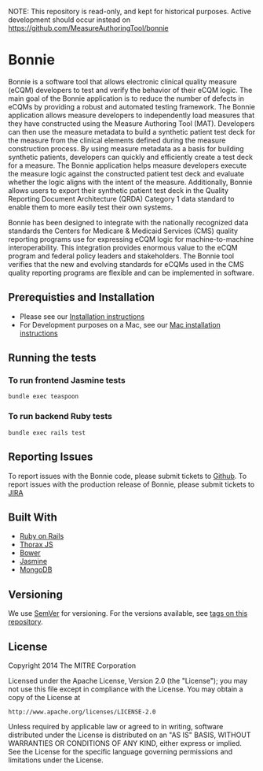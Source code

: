 
NOTE: This repository is read-only, and kept for historical purposes. Active development should occur instead on https://github.com/MeasureAuthoringTool/bonnie


# Bonnie

Bonnie is a software tool that allows electronic clinical quality measure (eCQM) developers to test and verify the behavior of their eCQM logic. The main goal of the Bonnie application is to reduce the number of defects in eCQMs by providing a robust and automated testing framework. The Bonnie application allows measure developers to independently load measures that they have constructed using the Measure Authoring Tool (MAT). Developers can then use the measure metadata to build a synthetic patient test deck for the measure from the clinical elements defined during the measure construction process. By using measure metadata as a basis for building synthetic patients, developers can quickly and efficiently create a test deck for a measure. The Bonnie application helps measure developers execute the measure logic against the constructed patient test deck and evaluate whether the logic aligns with the intent of the measure. Additionally, Bonnie allows users to export their synthetic patient test deck in the Quality Reporting Document Architecture (QRDA) Category 1 data standard to enable them to more easily test their own systems. 

Bonnie has been designed to integrate with the nationally recognized data standards the Centers for Medicare & Medicaid Services (CMS) quality reporting programs use for expressing eCQM logic for machine-to-machine interoperability. This integration provides enormous value to the eCQM program and federal policy leaders and stakeholders. The Bonnie tool verifies that the new and evolving standards for eCQMs used in the CMS quality reporting programs are flexible and can be implemented in software.


## Prerequisties and Installation

* Please see our [Installation instructions](https://github.com/projecttacoma/bonnie/wiki/Installation-Instructions)
* For Development purposes on a Mac, see our [Mac installation instructions](https://github.com/projecttacoma/bonnie/wiki/Mac-Installation-Instructions)


## Running the tests

### To run frontend Jasmine tests 

```
bundle exec teaspoon
```

### To run backend Ruby tests

```
bundle exec rails test
```


## Reporting Issues

To report issues with the Bonnie code, please submit tickets to [Github](https://github.com/projecttacoma/bonnie/issues). To report issues with the production release of Bonnie, please submit tickets to [JIRA](https://oncprojectracking.healthit.gov/support/projects/BONNIE/)


## Built With

* [Ruby on Rails](https://rubyonrails.org/)
* [Thorax JS](https://github.com/walmartlabs/thorax)
* [Bower](https://bower.io/)
* [Jasmine](https://jasmine.github.io/)
* [MongoDB](https://www.mongodb.com/)


## Versioning

We use [SemVer](http://semver.org/) for versioning. For the versions available, see [tags on this repository](https://github.com/projecttacoma/bonnie/tags). 


## License

Copyright 2014 The MITRE Corporation

Licensed under the Apache License, Version 2.0 (the "License"); you may not use this file except in compliance with the License. You may obtain a copy of the License at

```
http://www.apache.org/licenses/LICENSE-2.0
```

Unless required by applicable law or agreed to in writing, software distributed under the License is distributed on an "AS IS" BASIS, WITHOUT WARRANTIES OR CONDITIONS OF ANY KIND, either express or implied. See the License for the specific language governing permissions and limitations under the License.
